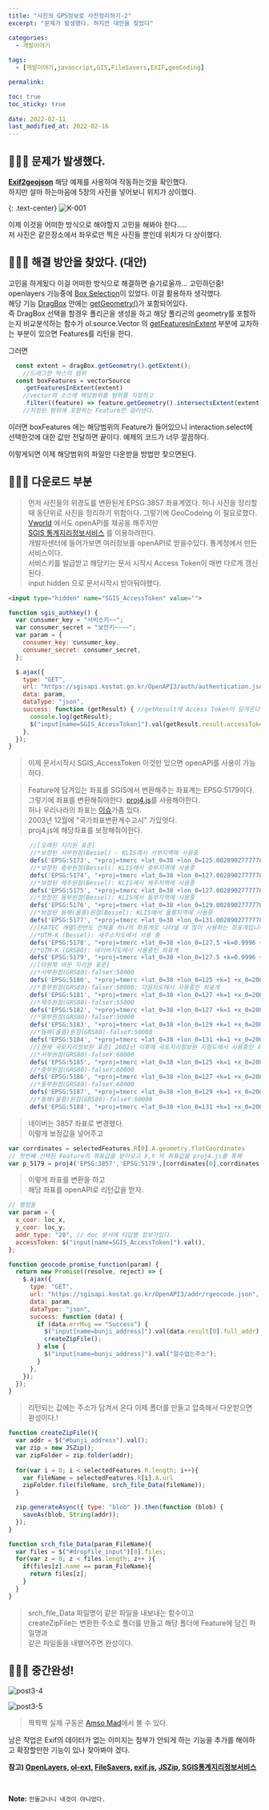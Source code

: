 ```yaml
---
title: "사진의 GPS정보로 사진정리하기-2"
excerpt: "문제가 발생했다. 하지만 대안을 찾았다"

categories:
  - 개발이야기
  
tags:
  - [개발이야기,javascript,GIS,FileSavers,EXIF,geoCoding]

permalink: 

toc: true
toc_sticky: true
 
date: 2022-02-11
last_modified_at: 2022-02-16
---
```


## 🤷🏻‍♀️ 문제가 발생했다.

**[Exif2geojson](https://viglino.github.io/ol-ext/examples/misc/exif2geojson.html)** 해당 예제를 사용하여 작동하는것을 확인했다.<br>
하지만 설마 하는마음에 5장의 사진을 넣어보니 위치가 상이했다.<br>

{: .text-center}
![K-001](https://user-images.githubusercontent.com/57971757/153532148-dc24c73a-1e27-44a4-8292-26b18bc01888.jpg)

이제 이것을 어떠한 방식으로 해야할지 고민을 해봐야 한다..... <br>
저 사진은 같은장소에서 좌우로만 찍은 사진들 뿐인데 위치가 다 상이했다. <br>

## 🤷🏻‍♀️ 해결 방안을 찾았다. (대안)

고민을 하게됬다  이걸 어떠한 방식으로 해결하면 슬기로울까... 고민하던중!<br>
openlayers 기능중에 [Box Selection](https://openlayers.org/en/latest/examples/box-selection.html)이 있었다. 이걸 활용하자 생각했다. <br>
해당 기능 [DragBox](https://openlayers.org/en/latest/apidoc/module-ol_interaction_DragBox-DragBox.html#getGeometry) 안에는 [getGeometry()](https://openlayers.org/en/latest/apidoc/module-ol_geom_Polygon-Polygon.html)가 포함되어있다. <br>
즉 DragBox 선택을 할경우 폴리곤을 생성을 하고 해당 폴리곤의 geometry를 포함하는지 비교분석하는 함수가 ol.source.Vector 의 [getFeaturesInExtent](https://openlayers.org/en/latest/apidoc/module-ol_source_Vector-VectorSource.html#getFeaturesInExtent) 부분에 교차하는 부분이 있으면 Features를 리턴을 한다. 

그러면

```js
  const extent = dragBox.getGeometry().getExtent(); 
    //드래그한 박스의 범위
  const boxFeatures = vectorSource
    .getFeaturesInExtent(extent) 
    //vector의 소스에 해당범위를 범위를 지정하고
    .filter((feature) => feature.getGeometry().intersectsExtent(extent));
    //지정된 범위에 포함하는 Feature만 걸러낸다.
```
이러면 boxFeatures 에는 해당범위의 Feature가 들어있으니 interaction.select에
선택한것에 대한 값만 전달하면 끝이다. 예제의 코드가 너무 깔끔하다.

이렇게되면 이제 해당범위의 파일만 다운받을 방법만 찾으면된다.

## 🤷🏻‍♀️ 다운로드 부분

>먼저 사진들의 위경도를 변환된게 EPSG:3857 좌표계였다. 
허나 사진을 정리할때 동단위로 사진을 정리하기 위함이다.
그렇기에 GeoCodeing 이 필요로했다. <br>
[Vworld](https://map.vworld.kr/) 에서도 openAPI를 재공을 해주지만 <br>
[SGIS 통계지리정보서비스](https://sgis.kostat.go.kr/) 를 이용하려한다. <br>
개발자센터에 들어가보면 여러정보를 openAPI로 받을수있다. 통계청에서 만든 서비스이다. <br>
서비스키를 발급받고 해당키는 문서 시작시 Access Token이 매번 다르게 갱신된다.<br>
input hidden 으로 문서시작시 받아둬야했다. 

```html
<input type="hidden" name="SGIS_AccessToken" value="">
```
```js
function sgis_authkey() {
  var cunsumer_key = "서비스키~~";
  var consumer_secret = "보안키~~~~";
  var param = {
    consumer_key: cunsumer_key,
    consumer_secret: consumer_secret,
  };

  $.ajax({
    type: "GET",
    url: "https://sgisapi.kostat.go.kr/OpenAPI3/auth/authentication.json",
    data: param,
    dataType: "json",
    success: function (getResult) { //getResult에 Access Token이 담겨온다
      console.log(getResult);
      $("input[name=SGIS_AccessToken]").val(getResult.result.accessToken);
    },
  });
}
```

> 이제 문서시작시 SGIS_AccessToken 이것만 있으면 openAPI를 사용이 가능하다.<br>

>Feature에 담겨있는 좌표를 SGIS에서 변환해주는 좌표계는 EPSG:5179이다.<br>
그렇기에 좌표를 변환해줘야한다. 
[proj4.js](https://github.com/proj4js/proj4js)를 사용해야한다.<br>
허나 우리나라의 좌표는 [이슈](https://www.osgeo.kr/17)가좀 있다. <br>
2003년 12월에 "국가좌표변환계수고시" 가있엇다. <br>
proj4.js에 해당좌표를 보정해줘야한다.
```js
      //[오래된 지리원 표준]
      //*보정된 서부원점(Bessel) - KLIS에서 서부지역에 사용중
      defs('EPSG:5173', "+proj=tmerc +lat_0=38 +lon_0=125.0028902777778 +k=1 +x_0=200000 +y_0=500000 +ellps=bessel +units=m +no_defs +towgs84=-115.80,474.99,674.11,1.16,-2.31,-1.63,6.43");
      //*보정된 중부원점(Bessel): KLIS에서 중부지역에 사용중
      defs('EPSG:5174', "+proj=tmerc +lat_0=38 +lon_0=127.0028902777778 +k=1 +x_0=200000 +y_0=500000 +ellps=bessel +units=m +no_defs +towgs84=-115.80,474.99,674.11,1.16,-2.31,-1.63,6.43");
      //*보정된 제주원점(Bessel): KLIS에서 제주지역에 사용중
      defs('EPSG:5175', "+proj=tmerc +lat_0=38 +lon_0=127.0028902777778 +k=1 +x_0=200000 +y_0=550000 +ellps=bessel +units=m +no_defs  +towgs84=-115.80,474.99,674.11,1.16,-2.31,-1.63,6.43");
      //*보정된 동부원점(Bessel): KLIS에서 동부지역에 사용중
      defs('EPSG:5176', "+proj=tmerc +lat_0=38 +lon_0=129.0028902777778 +k=1 +x_0=200000 +y_0=500000 +ellps=bessel +units=m +no_defs +towgs84=-115.80,474.99,674.11,1.16,-2.31,-1.63,6.43");
      //*보정된 동해(울릉)원점(Bessel): KLIS에서 울릉지역에 사용중
      defs('EPSG:5177', "+proj=tmerc +lat_0=38 +lon_0=131.0028902777778 +k=1 +x_0=200000 +y_0=500000 +ellps=bessel +units=m +no_defs  +towgs84=-115.80,474.99,674.11,1.16,-2.31,-1.63,6.43");
      //[KATEC 계열]한반도 전체를 하나의 좌표계로 나타낼 때 많이 사용하는 좌표계입니다
      //*UTM-K (Bessel): 새주소지도에서 사용 중
      defs('EPSG:5178', "+proj=tmerc +lat_0=38 +lon_0=127.5 +k=0.9996 +x_0=1000000 +y_0=2000000 +ellps=bessel +units=m +no_defs +towgs84=-115.80,474.99,674.11,1.16,-2.31,-1.63,6.43");      
      //*UTM-K (GRS80): 네이버지도에서 사용중인 좌표계
      defs('EPSG:5179', "+proj=tmerc +lat_0=38 +lon_0=127.5 +k=0.9996 +x_0=1000000 +y_0=2000000 +ellps=GRS80 +units=m +no_defs ");      
      //[타원체 바꾼 지리원 표준]
      //*서부원점(GRS80)-falseY:50000
      defs('EPSG:5180', "+proj=tmerc +lat_0=38 +lon_0=125 +k=1 +x_0=200000 +y_0=500000 +ellps=GRS80 +units=m +no_defs");      
      //*중부원점(GRS80)-falseY:50000: 다음지도에서 사용중인 좌표계
      defs('EPSG:5181', "+proj=tmerc +lat_0=38 +lon_0=127 +k=1 +x_0=200000 +y_0=500000 +ellps=GRS80 +units=m +no_defs");      
      //*제주원점(GRS80)-falseY:55000
      defs('EPSG:5182', "+proj=tmerc +lat_0=38 +lon_0=127 +k=1 +x_0=200000 +y_0=550000 +ellps=GRS80 +units=m +no_defs");      
      //*동부원점(GRS80)-falseY:50000
      defs('EPSG:5183', "+proj=tmerc +lat_0=38 +lon_0=129 +k=1 +x_0=200000 +y_0=500000 +ellps=GRS80 +units=m +no_defs");      
      //*동해(울릉)원점(GRS80)-falseY:50000
      defs('EPSG:5184', "+proj=tmerc +lat_0=38 +lon_0=131 +k=1 +x_0=200000 +y_0=500000 +ellps=GRS80 +units=m +no_defs");      
      //[현재 국토지리정보원 표준] 2002년 이후에 국토지리정보원 지형도에서 사용중인 좌표계입니다.
      //*서부원점(GRS80)-falseY:60000
      defs('EPSG:5185', "+proj=tmerc +lat_0=38 +lon_0=125 +k=1 +x_0=200000 +y_0=600000 +ellps=GRS80 +units=m +no_defs");  
      //*중부원점(GRS80)-falseY:60000
      defs('EPSG:5186', "+proj=tmerc +lat_0=38 +lon_0=127 +k=1 +x_0=200000 +y_0=600000 +ellps=GRS80 +units=m +no_defs");  
      //*동부원점(GRS80)-falseY:60000
      defs('EPSG:5187', "+proj=tmerc +lat_0=38 +lon_0=129 +k=1 +x_0=200000 +y_0=600000 +ellps=GRS80 +units=m +no_defs");  
      //*동해(울릉)원점(GRS80)-falseY:60000
      defs('EPSG:5188', "+proj=tmerc +lat_0=38 +lon_0=131 +k=1 +x_0=200000 +y_0=600000 +ellps=GRS80 +units=m +no_defs");        
```
> 네이버는 3857 좌표로 변경했다. <br>
이렇게 보정값을 넣어주고

```js
var corrdinates = selectedFeatures.R[0].A.geometry.flatCoordinates
// 첫번째 선택된 Feature의 좌표값을 받아오고 X,Y 의 좌표값을 proj4.js를 통해 
var p_5179 = proj4('EPSG:3857','EPSG:5179',[corrdinates[0],corrdinates[1]]);
```

> 이렇게 좌표를 변환을 하고 <br>
> 해당 좌표를 openAPI로 리턴값을 받자.

```js
// 행정동
var param = {
  x_coor: loc_x,
  y_coor: loc_y,
  addr_type: "20", // doc 문서에 타입별 정보가있다.
  accessToken: $("input[name=SGIS_AccessToken]").val(),
};

function geocode_promise_function(param) {
  return new Promise((resolve, reject) => {
    $.ajax({
      type: "GET",
      url: "https://sgisapi.kostat.go.kr/OpenAPI3/addr/rgeocode.json",
      data: param,
      dataType: "json",
      success: function (data) {
        if (data.errMsg == "Success") {
          $("input[name=bunji_address]").val(data.result[0].full_addr);
          createZipFile();
        } else {
          $("input[name=bunji_address]").val("알수없는주소");
        }
      },
    });
  });
}
```

> 리턴되는 값에는 주소가 담겨서 온다 이제 폴더를 만들고 압축해서 다운받으면 완성이다.!

```js
function createZipFile(){
  var addr = $("#bunji_address").val();
  var zip = new JSZip();
  var zipFolder = zip.folder(addr);
  
  for(var i = 0; i < selectedFeatures.R.length; i++){
    var fileName = selectedFeatures.R[i].A.url
    zipFolder.file(fileName, srch_file_Data(fileName));
  }

  zip.generateAsync({ type: "blob" }).then(function (blob) {
    saveAs(blob, String(addr));
  });
}

function srch_file_Data(param_FileName){
  var files = $("#dropfile_input")[0].files;
  for(var z = 0; z < files.length; z++ ){
    if(files[z].name == param_FileName){
      return files[z];
    }
  }
}
```
> srch_file_Data 파일명이 같은 파일을 내보내는 함수이고<br>
> createZipFile는 변환한 주소로 폴더를 만들고 해당 폴더에 Feature에 담긴 파일명과 <br>
> 같은 파일들을 내뱉어주면 완성이다.

## 🤷🏻‍♀️ 중간완성!


![post3-4](https://user-images.githubusercontent.com/57971757/154182937-92e41415-f5f2-46ad-afea-c74c3652e8e1.gif)

![post3-5](https://user-images.githubusercontent.com/57971757/154183027-4ec1aa91-498f-4e72-bd0a-50d2fae59865.jpg)

>짝짝짝 실제 구동은 [Amso Mad](https://amsomad.com/)에서 볼 수 있다.

남은 작업은 Exif의 데이터가 없는 이미지는 첨부가 안되게 하는 기능을 추가를 해야하고
확장할만한 기능이 있나 찾아봐야 겠다.





**참고) [OpenLayers](https://openlayers.org/), [ol-ext](https://viglino.github.io/ol-ext/), [FileSavers](https://github.com/eligrey/FileSaver.js), [exif.js](https://github.com/exif-js/exif-js), [JSZip](https://github.com/Stuk/jszip), [SGIS통계지리정보서비스](https://sgis.kostat.go.kr/)**

<br>



**Note:** `만들고나니 내것이 아니었다.` 